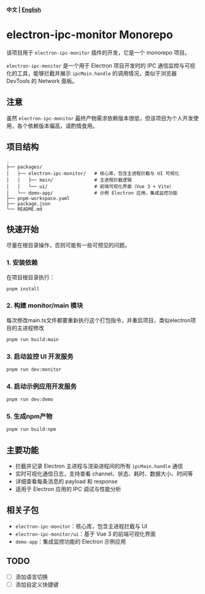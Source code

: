 **中文 | [English](./README.en.md)**

# electron-ipc-monitor Monorepo

该项目用于 `electron-ipc-monitor` 插件的开发，它是一个 monorepo 项目。

`electron-ipc-monitor` 是一个用于 Electron 项目开发时的 IPC 通信监控与可视化的工具，能够拦截并展示 `ipcMain.handle` 的调用情况，类似于浏览器 DevTools 的 Network 面板。

## 注意

虽然 `electron-ipc-monitor` 最终产物需求依赖版本很低，但该项目为个人开发使用，各个依赖版本偏高，请酌情食用。

## 项目结构

```
.
├── packages/
│   ├── electron-ipc-monitor/   # 核心库，包含主进程拦截与 UI 可视化
│   │   ├── main/               # 主进程拦截逻辑
│   │   └── ui/                 # 前端可视化界面（Vue 3 + Vite）
│   └── demo-app/               # 示例 Electron 应用，集成监控功能
├── pnpm-workspace.yaml
├── package.json
└── README.md
```

## 快速开始

尽量在根目录操作，否则可能有一些可预见的问题。

### 1. 安装依赖

在项目根目录执行：

```bash
pnpm install
```

### 2. 构建 monitor/main 模块

每次修改main.ts文件都要重新执行这个打包指令，并重启项目，类似electron项目的主进程修改
```bash
pnpm run build:main
```

### 3. 启动监控 UI 开发服务

```bash
pnpm run dev:monitor
```

### 4. 启动示例应用开发服务

```bash
pnpm run dev:demo
```

### 5. 生成npm产物

```bash
pnpm run build:npm
```

## 主要功能

- 拦截并记录 Electron 主进程与渲染进程间的所有 `ipcMain.handle` 通信
- 实时可视化通信日志，支持查看 channel、状态、耗时、数据大小、时间等
- 详细查看每条消息的 payload 和 response
- 适用于 Electron 应用的 IPC 调试与性能分析

## 相关子包

- `electron-ipc-monitor`：核心库，包含主进程拦截与 UI
- `electron-ipc-monitor/ui`：基于 Vue 3 的前端可视化界面
- `demo-app`：集成监控功能的 Electron 示例应用

## TODO

- [ ] 添加语言切换
- [ ] 添加自定义快捷键